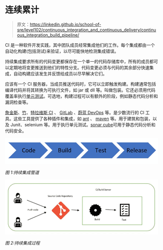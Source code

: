 # 连续累计

> 原文：<https://linkedin.github.io/school-of-sre/level102/continuous_integration_and_continuous_delivery/continuous_integration_build_pipeline/>

CI 是一种软件开发实践，其中团队成员经常集成他们的工作。每个集成都由一个自动化构建(包括测试)来验证，以尽可能快地检测集成错误。

持续集成要求所有的代码变更都保存在一个单一的代码存储库中，所有的成员都可以定期地将变更推送到他们的特性分支。代码变更必须与代码的其余部分快速集成，自动构建应该发生并反馈给成员以尽早解决它们。

应该有一个 CI 服务器，当成员推送代码时，它可以立即触发构建。构建通常包括编译代码并将其转换为可执行文件，如 jar 或 dll 等。叫做包装。它还必须用代码覆盖率执行[单元测试](https://en.wikipedia.org/wiki/Unit_testing)。可选地，构建过程可以有额外的阶段，例如静态代码分析和漏洞检查等。

[詹金斯](https://www.jenkins.io/)、[竹](https://confluence.atlassian.com/bamboo/understanding-the-bamboo-ci-server-289277285.html)、[特拉维斯 CI](https://travis-ci.org/) 、 [GitLab](https://about.gitlab.com/) 、[蔚蓝 DevOps](https://azure.microsoft.com/en-in/services/devops/) 等。是少数流行的 CI 工具。这些工具提供了各种插件和集成，如 [ant](https://ant.apache.org/) 、 [maven](https://maven.apache.org/) 等。用于建筑和包装，以及 Junit、selenium 等。用于执行单元测试。[sonar cube](https://www.sonarqube.org/)可用于静态代码分析和代码安全。

![](img/ccc612126cad400ea754972785d3f8b1.png)

*图 1:持续集成管道*

![](img/1c61f13ba854d589d322daee5c7bda55.png)

*图 2:持续集成过程*